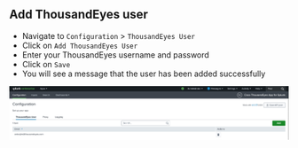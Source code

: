 ## Add ThousandEyes user

- Navigate to `Configuration` > `ThousandEyes User`
- Click on `Add ThousandEyes User`
- Enter your ThousandEyes username and password
- Click on `Save`
- You will see a message that the user has been added successfully

![add user](../img/thousandeyes_splunk_app/add_user.png)
